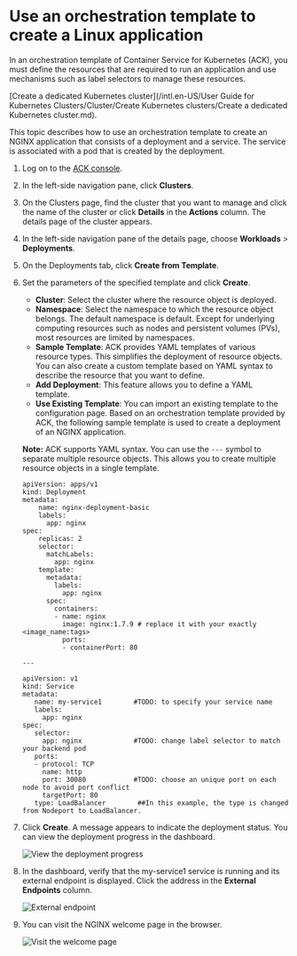# Use an orchestration template to create a Linux application

In an orchestration template of Container Service for Kubernetes \(ACK\), you must define the resources that are required to run an application and use mechanisms such as label selectors to manage these resources.

[Create a dedicated Kubernetes cluster](/intl.en-US/User Guide for Kubernetes Clusters/Cluster/Create Kubernetes clusters/Create a dedicated Kubernetes cluster.md).

This topic describes how to use an orchestration template to create an NGINX application that consists of a deployment and a service. The service is associated with a pod that is created by the deployment.

1.  Log on to the [ACK console](https://cs.console.aliyun.com).

2.  In the left-side navigation pane, click **Clusters**.

3.  On the Clusters page, find the cluster that you want to manage and click the name of the cluster or click **Details** in the **Actions** column. The details page of the cluster appears.

4.  In the left-side navigation pane of the details page, choose **Workloads** \> **Deployments**.

5.  On the Deployments tab, click **Create from Template**.

6.  Set the parameters of the specified template and click **Create**.

    -   **Cluster**: Select the cluster where the resource object is deployed.
    -   **Namespace**: Select the namespace to which the resource object belongs. The default namespace is default. Except for underlying computing resources such as nodes and persistent volumes \(PVs\), most resources are limited by namespaces.
    -   **Sample Template**: ACK provides YAML templates of various resource types. This simplifies the deployment of resource objects. You can also create a custom template based on YAML syntax to describe the resource that you want to define.
    -   **Add Deployment**: This feature allows you to define a YAML template.
    -   **Use Existing Template**: You can import an existing template to the configuration page.
    Based on an orchestration template provided by ACK, the following sample template is used to create a deployment of an NGINX application.

    **Note:** ACK supports YAML syntax. You can use the `---` symbol to separate multiple resource objects. This allows you to create multiple resource objects in a single template.

    ```
    apiVersion: apps/v1 
    kind: Deployment
    metadata:
        name: nginx-deployment-basic
        labels:
          app: nginx
    spec:
        replicas: 2
        selector:
          matchLabels:
            app: nginx
        template:
          metadata:
            labels:
              app: nginx
          spec:
            containers:
            - name: nginx
              image: nginx:1.7.9 # replace it with your exactly <image_name:tags>
              ports:
              - containerPort: 80
    
    ---
    
    apiVersion: v1     
    kind: Service
    metadata:
       name: my-service1        #TODO: to specify your service name
       labels:
         app: nginx
    spec:
       selector:
         app: nginx             #TODO: change label selector to match your backend pod
       ports:
       - protocol: TCP
         name: http
         port: 30080            #TODO: choose an unique port on each node to avoid port conflict
         targetPort: 80
       type: LoadBalancer        ##In this example, the type is changed from Nodeport to LoadBalancer.
    ```

7.  Click **Create**. A message appears to indicate the deployment status. You can view the deployment progress in the dashboard.

    ![View the deployment progress](https://static-aliyun-doc.oss-accelerate.aliyuncs.com/assets/img/en-US/4145359951/p11075.png)

8.  In the dashboard, verify that the my-service1 service is running and its external endpoint is displayed. Click the address in the **External Endpoints** column.

    ![External endpoint](https://static-aliyun-doc.oss-accelerate.aliyuncs.com/assets/img/en-US/4145359951/p11084.png)

9.  You can visit the NGINX welcome page in the browser.

    ![Visit the welcome page](https://static-aliyun-doc.oss-accelerate.aliyuncs.com/assets/img/en-US/4145359951/p11086.png)


